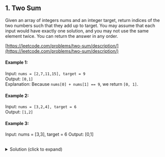 ## 1. Two Sum  

Given an array of integers nums and an integer target, return indices of the two numbers such that they add up to target.
You may assume that each input would have exactly one solution, and you may not use the same element twice.
You can return the answer in any order.

[https://leetcode.com/problems/two-sum/description/](https://leetcode.com/problems/two-sum/description/)

#### Example 1:

Input: ```nums = [2,7,11,15], target = 9```  
Output: ```[0,1]```  
Explanation: Because ```nums[0] + nums[1] == 9```, we return ```[0, 1]```.

#### Example 2:

Input: ```nums = [3,2,4], target = 6```   
Output: ```[1,2]```

#### Example 3:

Input: nums = [3,3], target = 6
Output: [0,1]

<br>

<details>
  <summary>Solution (click to expand)</summary>

1. Создаем хэшмап для хранения значений и их индексов.
2. Проходим по всему массиву, вычисляем число, которое будем искать в мапе: ```n = target - nums[i]``` и смотрим в мапе есть ли такое число.  
3. Если есть, то сравниваем не равны ли они по индексу (что бы не сравнивать один и тот же элемент).
4. Выводим в ответ текущий индекс i и индекс из мапы


</details>